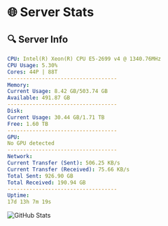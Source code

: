 # 🌐 Server Stats
## 🔍 Server Info
```yaml
CPU: Intel(R) Xeon(R) CPU E5-2699 v4 @ 1340.76MHz
CPU Usage: 5.30%
Cores: 44P | 88T
-----------------------------------
Memory:
Current Usage: 8.42 GB/503.74 GB
Available: 491.87 GB
-----------------------------------
Disk:
Current Usage: 30.44 GB/1.71 TB
Free: 1.60 TB
-----------------------------------
GPU:
No GPU detected
-----------------------------------
Network:
Current Transfer (Sent): 506.25 KB/s
Current Transfer (Received): 75.66 KB/s
Total Sent: 926.90 GB
Total Received: 190.94 GB
-----------------------------------
Uptime:
17d 13h 7m 19s
```
![GitHub Stats](https://img.shields.io/badge/Updated-2025-05-07_06:16:07-blue)